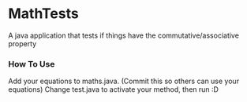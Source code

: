 MathTests
=========

A java application that tests if things have the commutative/associative property

### How To Use

Add your equations to maths.java. (Commit this so others can use your equations)
Change test.java to activate your method, then run :D